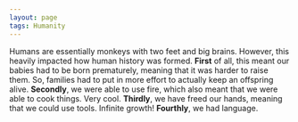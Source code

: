 ```yaml
---
layout: page
tags: Humanity
---
```


Humans are essentially monkeys with two feet and big brains. However, this heavily impacted how human history was formed. **First** of all, this meant our babies had to be born prematurely, meaning that it was harder to raise them. So, families had to put in more effort to actually keep an offspring alive. **Secondly**, we were able to use fire, which also meant that we were able to cook things. Very cool. **Thirdly**, we have freed our hands, meaning that we could use tools. Infinite growth! **Fourthly**, we had language.